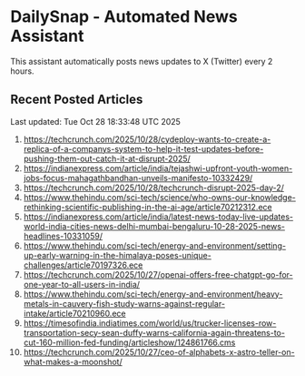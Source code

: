 # DailySnap - Automated News Assistant

This assistant automatically posts news updates to X (Twitter) every 2 hours.

## Recent Posted Articles

Last updated: Tue Oct 28 18:33:48 UTC 2025

1. https://techcrunch.com/2025/10/28/cydeploy-wants-to-create-a-replica-of-a-companys-system-to-help-it-test-updates-before-pushing-them-out-catch-it-at-disrupt-2025/
2. https://indianexpress.com/article/india/tejashwi-upfront-youth-women-jobs-focus-mahagathbandhan-unveils-manifesto-10332429/
3. https://techcrunch.com/2025/10/28/techcrunch-disrupt-2025-day-2/
4. https://www.thehindu.com/sci-tech/science/who-owns-our-knowledge-rethinking-scientific-publishing-in-the-ai-age/article70212312.ece
5. https://indianexpress.com/article/india/latest-news-today-live-updates-world-india-cities-news-delhi-mumbai-bengaluru-10-28-2025-news-headlines-10331059/
6. https://www.thehindu.com/sci-tech/energy-and-environment/setting-up-early-warning-in-the-himalaya-poses-unique-challenges/article70197326.ece
7. https://techcrunch.com/2025/10/27/openai-offers-free-chatgpt-go-for-one-year-to-all-users-in-india/
8. https://www.thehindu.com/sci-tech/energy-and-environment/heavy-metals-in-cauvery-fish-study-warns-against-regular-intake/article70210960.ece
9. https://timesofindia.indiatimes.com/world/us/trucker-licenses-row-transportation-secy-sean-duffy-warns-california-again-threatens-to-cut-160-million-fed-funding/articleshow/124861766.cms
10. https://techcrunch.com/2025/10/27/ceo-of-alphabets-x-astro-teller-on-what-makes-a-moonshot/

